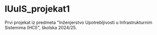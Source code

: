 # IUuIS_projekat1
Prvi projekat iz predmeta "Inženjerstvo Upotrebljivosti u Infrastrukturnim Sistemima (HCI)", školska 2024/25.
